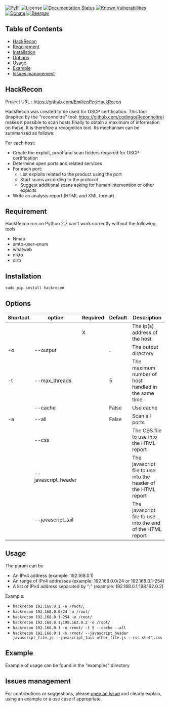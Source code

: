 [![PyPi](https://img.shields.io/pypi/v/hackrecon.svg)](https://pypi.org/pypi/hackrecon/)
![License](https://img.shields.io/github/license/EmilienPer/Hackrecon.svg?style=flat)
[![Documentation Status](https://readthedocs.org/projects/hackrecon/badge/?version=latest)](https://hackrecon.readthedocs.io/en/latest/?badge=latest)
[![Known Vulnerabilities](https://snyk.io/test/github/EmilienPer/HackRecon/badge.svg?targetFile=requirements.txt)](https://snyk.io/test/github/EmilienPer/HackRecon?targetFile=requirements.txt)
[![Donate](https://img.shields.io/badge/donate-paypal-orange.svg)](https://www.paypal.me/EmilienPer)
[![Beerpay](https://beerpay.io/EmilienPer/HackRecon/badge.svg?style=flat)](https://beerpay.io/EmilienPer/HackRecon)
## Table of Contents
   * [HackRecon](#hackrecon)
   * [Requirement](#requirement)
   * [Installation](#installation)
   * [Options](#options)
   * [Usage](#usage)
   * [Example](#example)
   * [Issues management](#issues-management)
  
## HackRecon
Project URL : https://github.com/EmilienPer/HackRecon

HackRecon was created to be used for OSCP certification.
This tool (inspired by the "reconnoitre" tool: https://github.com/codingo/Reconnoitre) makes it possible to scan hosts finally to obtain a maximum of information on these. It is therefore a recognition tool.
Its mechanism can be summarized as follows:

 For each host:
- Create the exploit, proof and scan folders required for OSCP certification
- Determine open ports and related services
- For each port:
    * List exploits related to the product using the port
    *  Start scans according to the protocol
    * Suggest additional scans asking for human intervention or other exploits
- Write an analysis report (HTML and XML format)
## Requirement
HackRecon run on Python 2.7 can't work correctly without the following tools
- Nmap           
- smtp-user-enum 
- whatweb        
- nikto          
- dirb     
## Installation
`sudo pip install hackrecon`

## Options
| Shortcut | option | Required | Default | Description |
| -------- | ------ | -------- | ------- | ----------- |
| |  <ips>    | X | | The Ip(s) address of the host |
| -o | --output |  | .|The output directory|
| -t | --max_threads | |5 |  The maximum number of host handled in the same time |
| | --cache |  | False |Use cache |
| -a | --all |  | False|Scan all ports | 
| | --css |  | |The CSS file to use into the HTML report| 
| | --javascript_header |  | |  The javascript file to use into the header of the HTML report | 
| | --javascript_tail |  | |  The javascript file to use into  the end of the HTML report |
## Usage
The <ips> param can be 
- An IPv4 address (example: 192.168.0.1)
- An range of IPv4 addresses (example: 192.168.0.0/24 or 192.168.0.1-254)
- A list of IPv4 address separated by ";" (example: 192.168.0.1;198.162.0.2)

Example:
* `hackrecon 192.168.0.1 -o /root/`,
* `hackrecon 192.168.0.0/24 -o /root/`
* `hackrecon 192.168.0.1-254 -o /root/`
* `hackrecon 192.168.0.1;198.162.0.2 -o /root/`
* `hackrecon 192.168.0.1 -o /root/ -t 5 --cache --all `
* `hackrecon 192.168.0.1 -o /root/ --javascript_header javascript_file.js --javascript_tail other_file.js --css shett.css`
## Example
Example of usage can be found in the "examples" directory
## Issues management 
For contributions or suggestions, please [open an Issue](https://github.com/EmilienPer/HackRecon/issues/new) and clearly explain, using an example or a use case if appropriate. 